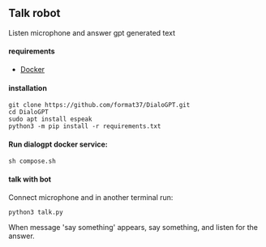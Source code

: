 ## Talk robot
Listen microphone and answer gpt generated text
#### requirements
- [Docker](https://docs.docker.com/engine/install/ubuntu/)
#### installation
```
git clone https://github.com/format37/DialoGPT.git
cd DialoGPT
sudo apt install espeak
python3 -m pip install -r requirements.txt
```
#### Run dialogpt docker service:   
```
sh compose.sh
```
#### talk with bot
Connect microphone and in another terminal run:
```
python3 talk.py
```
When message 'say something' appears, say something, and listen for the answer.
